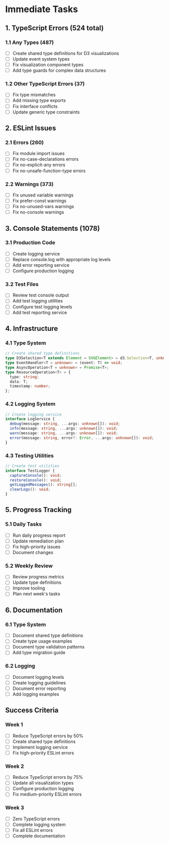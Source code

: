 # Immediate Tasks

## 1. TypeScript Errors (524 total)

### 1.1 Any Types (487)

- [ ] Create shared type definitions for D3 visualizations
- [ ] Update event system types
- [ ] Fix visualization component types
- [ ] Add type guards for complex data structures

### 1.2 Other TypeScript Errors (37)

- [ ] Fix type mismatches
- [ ] Add missing type exports
- [ ] Fix interface conflicts
- [ ] Update generic type constraints

## 2. ESLint Issues

### 2.1 Errors (260)

- [ ] Fix module import issues
- [ ] Fix no-case-declarations errors
- [ ] Fix no-explicit-any errors
- [ ] Fix no-unsafe-function-type errors

### 2.2 Warnings (373)

- [ ] Fix unused variable warnings
- [ ] Fix prefer-const warnings
- [ ] Fix no-unused-vars warnings
- [ ] Fix no-console warnings

## 3. Console Statements (1078)

### 3.1 Production Code

- [ ] Create logging service
- [ ] Replace console.log with appropriate log levels
- [ ] Add error reporting service
- [ ] Configure production logging

### 3.2 Test Files

- [ ] Review test console output
- [ ] Add test logging utilities
- [ ] Configure test logging levels
- [ ] Add test reporting service

## 4. Infrastructure

### 4.1 Type System

```typescript
// Create shared type definitions
type D3Selection<T extends Element = SVGElement> = d3.Selection<T, unknown, null, undefined>;
type EventHandler<T = unknown> = (event: T) => void;
type AsyncOperation<T = unknown> = Promise<T>;
type ResourceOperation<T> = {
  type: string;
  data: T;
  timestamp: number;
};
```

### 4.2 Logging System

```typescript
// Create logging service
interface LogService {
  debug(message: string, ...args: unknown[]): void;
  info(message: string, ...args: unknown[]): void;
  warn(message: string, ...args: unknown[]): void;
  error(message: string, error?: Error, ...args: unknown[]): void;
}
```

### 4.3 Testing Utilities

```typescript
// Create test utilities
interface TestLogger {
  captureConsole(): void;
  restoreConsole(): void;
  getLoggedMessages(): string[];
  clearLogs(): void;
}
```

## 5. Progress Tracking

### 5.1 Daily Tasks

- [ ] Run daily progress report
- [ ] Update remediation plan
- [ ] Fix high-priority issues
- [ ] Document changes

### 5.2 Weekly Review

- [ ] Review progress metrics
- [ ] Update type definitions
- [ ] Improve tooling
- [ ] Plan next week's tasks

## 6. Documentation

### 6.1 Type System

- [ ] Document shared type definitions
- [ ] Create type usage examples
- [ ] Document type validation patterns
- [ ] Add type migration guide

### 6.2 Logging

- [ ] Document logging levels
- [ ] Create logging guidelines
- [ ] Document error reporting
- [ ] Add logging examples

## Success Criteria

### Week 1

- [ ] Reduce TypeScript errors by 50%
- [ ] Create shared type definitions
- [ ] Implement logging service
- [ ] Fix high-priority ESLint errors

### Week 2

- [ ] Reduce TypeScript errors by 75%
- [ ] Update all visualization types
- [ ] Configure production logging
- [ ] Fix medium-priority ESLint errors

### Week 3

- [ ] Zero TypeScript errors
- [ ] Complete logging system
- [ ] Fix all ESLint errors
- [ ] Complete documentation
